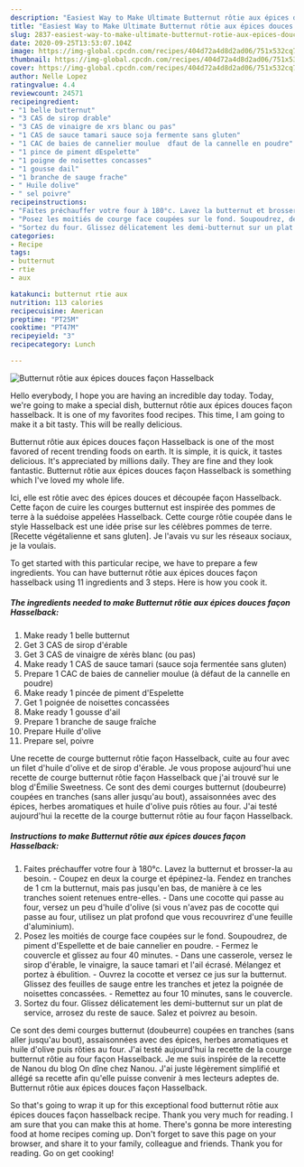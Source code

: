 ```yaml
---
description: "Easiest Way to Make Ultimate Butternut rôtie aux épices douces façon Hasselback"
title: "Easiest Way to Make Ultimate Butternut rôtie aux épices douces façon Hasselback"
slug: 2837-easiest-way-to-make-ultimate-butternut-rotie-aux-epices-douces-facon-hasselback
date: 2020-09-25T13:53:07.104Z
image: https://img-global.cpcdn.com/recipes/404d72a4d8d2ad06/751x532cq70/butternut-rotie-aux-epices-douces-facon-hasselback-photo-principale-de-la-recette.jpg
thumbnail: https://img-global.cpcdn.com/recipes/404d72a4d8d2ad06/751x532cq70/butternut-rotie-aux-epices-douces-facon-hasselback-photo-principale-de-la-recette.jpg
cover: https://img-global.cpcdn.com/recipes/404d72a4d8d2ad06/751x532cq70/butternut-rotie-aux-epices-douces-facon-hasselback-photo-principale-de-la-recette.jpg
author: Nelle Lopez
ratingvalue: 4.4
reviewcount: 24571
recipeingredient:
- "1 belle butternut"
- "3 CAS de sirop drable"
- "3 CAS de vinaigre de xrs blanc ou pas"
- "1 CAS de sauce tamari sauce soja fermente sans gluten"
- "1 CAC de baies de cannelier moulue  dfaut de la cannelle en poudre"
- "1 pince de piment dEspelette"
- "1 poigne de noisettes concasses"
- "1 gousse dail"
- "1 branche de sauge frache"
- " Huile dolive"
- " sel poivre"
recipeinstructions:
- "Faites préchauffer votre four à 180°c. Lavez la butternut et brosser-la au besoin. Coupez en deux la courge et épépinez-la. Fendez en tranches de 1 cm la butternut, mais pas jusqu&#39;en bas, de manière à ce les tranches soient retenues entre-elles. Dans une cocotte qui passe au four, versez un peu d&#39;huile d&#39;olive (si vous n&#39;avez pas de cocotte qui passe au four, utilisez un plat profond que vous recouvrirez d&#39;une feuille d&#39;aluminium)."
- "Posez les moitiés de courge face coupées sur le fond. Soupoudrez, de piment d&#39;Espellette et de baie cannelier en poudre. Fermez le couvercle et glissez au four 40 minutes. Dans une casserole, versez le sirop d&#39;érable, le vinaigre, la sauce tamari et l&#39;ail écrasé. Mélangez et portez à ébulition. Ouvrez la cocotte et versez ce jus sur la butternut. Glissez des feuilles de sauge entre les tranches et jetez la poignée de noisettes concassées. Remettez au four 10 minutes, sans le couvercle."
- "Sortez du four. Glissez délicatement les demi-butternut sur un plat de service, arrosez du reste de sauce. Salez et poivrez au besoin."
categories:
- Recipe
tags:
- butternut
- rtie
- aux

katakunci: butternut rtie aux 
nutrition: 113 calories
recipecuisine: American
preptime: "PT25M"
cooktime: "PT47M"
recipeyield: "3"
recipecategory: Lunch

---
```



![Butternut rôtie aux épices douces façon Hasselback](https://img-global.cpcdn.com/recipes/404d72a4d8d2ad06/751x532cq70/butternut-rotie-aux-epices-douces-facon-hasselback-photo-principale-de-la-recette.jpg)

Hello everybody, I hope you are having an incredible day today. Today, we're going to make a special dish, butternut rôtie aux épices douces façon hasselback. It is one of my favorites food recipes. This time, I am going to make it a bit tasty. This will be really delicious.

Butternut rôtie aux épices douces façon Hasselback is one of the most favored of recent trending foods on earth. It is simple, it is quick, it tastes delicious. It's appreciated by millions daily. They are fine and they look fantastic. Butternut rôtie aux épices douces façon Hasselback is something which I've loved my whole life.

Ici, elle est rôtie avec des épices douces et découpée façon Hasselback. Cette façon de cuire les courges butternut est inspirée des pommes de terre à la suédoise appelées Hasselback. Cette courge rôtie coupée dans le style Hasselback est une idée prise sur les célèbres pommes de terre. [Recette végétalienne et sans gluten]. Je l&#39;avais vu sur les réseaux sociaux, je la voulais.


To get started with this particular recipe, we have to prepare a few ingredients. You can have butternut rôtie aux épices douces façon hasselback using 11 ingredients and 3 steps. Here is how you cook it.

<!--inarticleads1-->

##### The ingredients needed to make Butternut rôtie aux épices douces façon Hasselback:

1. Make ready 1 belle butternut
1. Get 3 CAS de sirop d&#39;érable
1. Get 3 CAS de vinaigre de xérès blanc (ou pas)
1. Make ready 1 CAS de sauce tamari (sauce soja fermentée sans gluten)
1. Prepare 1 CAC de baies de cannelier moulue (à défaut de la cannelle en poudre)
1. Make ready 1 pincée de piment d&#39;Espelette
1. Get 1 poignée de noisettes concassées
1. Make ready 1 gousse d&#39;ail
1. Prepare 1 branche de sauge fraîche
1. Prepare  Huile d&#39;olive
1. Prepare  sel, poivre


Une recette de courge butternut rôtie façon Hasselback, cuite au four avec un filet d&#39;huile d&#39;olive et de sirop d&#39;érable. Je vous propose aujourd&#39;hui une recette de courge butternut rôtie façon Hasselback que j&#39;ai trouvé sur le blog d&#39;Émilie Sweetness. Ce sont des demi courges butternut (doubeurre) coupées en tranches (sans aller jusqu&#39;au bout), assaisonnées avec des épices, herbes aromatiques et huile d&#39;olive puis rôties au four. J&#39;ai testé aujourd&#39;hui la recette de la courge butternut rôtie au four façon Hasselback. 

<!--inarticleads2-->

##### Instructions to make Butternut rôtie aux épices douces façon Hasselback:

1. Faites préchauffer votre four à 180°c. Lavez la butternut et brosser-la au besoin. - Coupez en deux la courge et épépinez-la. Fendez en tranches de 1 cm la butternut, mais pas jusqu&#39;en bas, de manière à ce les tranches soient retenues entre-elles. - Dans une cocotte qui passe au four, versez un peu d&#39;huile d&#39;olive (si vous n&#39;avez pas de cocotte qui passe au four, utilisez un plat profond que vous recouvrirez d&#39;une feuille d&#39;aluminium).
1. Posez les moitiés de courge face coupées sur le fond. Soupoudrez, de piment d&#39;Espellette et de baie cannelier en poudre. - Fermez le couvercle et glissez au four 40 minutes. - Dans une casserole, versez le sirop d&#39;érable, le vinaigre, la sauce tamari et l&#39;ail écrasé. Mélangez et portez à ébulition. - Ouvrez la cocotte et versez ce jus sur la butternut. Glissez des feuilles de sauge entre les tranches et jetez la poignée de noisettes concassées. - Remettez au four 10 minutes, sans le couvercle.
1. Sortez du four. Glissez délicatement les demi-butternut sur un plat de service, arrosez du reste de sauce. Salez et poivrez au besoin.


Ce sont des demi courges butternut (doubeurre) coupées en tranches (sans aller jusqu&#39;au bout), assaisonnées avec des épices, herbes aromatiques et huile d&#39;olive puis rôties au four. J&#39;ai testé aujourd&#39;hui la recette de la courge butternut rôtie au four façon Hasselback. Je me suis inspirée de la recette de Nanou du blog On dîne chez Nanou. J&#39;ai juste légèrement simplifié et allégé sa recette afin qu&#39;elle puisse convenir à mes lecteurs adeptes de. Butternut rôtie aux épices douces façon Hasselback. 

So that's going to wrap it up for this exceptional food butternut rôtie aux épices douces façon hasselback recipe. Thank you very much for reading. I am sure that you can make this at home. There's gonna be more interesting food at home recipes coming up. Don't forget to save this page on your browser, and share it to your family, colleague and friends. Thank you for reading. Go on get cooking!
